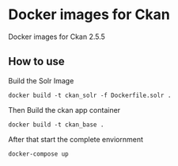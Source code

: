 # Docker images for Ckan

Docker images for Ckan 2.5.5

## How to use
Build the Solr Image

```
docker build -t ckan_solr -f Dockerfile.solr .
```

Then Build the ckan app container

```
docker build -t ckan_base .
```

After that start the complete enviornment

```
docker-compose up
```
